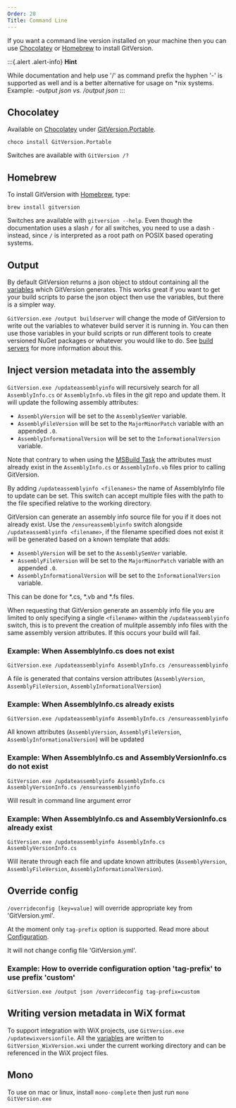```yaml
---
Order: 20
Title: Command Line
---
```


If you want a command line version installed on your machine then you can use
[Chocolatey](http://chocolatey.org) or [Homebrew](https://brew.sh/) to install
GitVersion.

:::{.alert .alert-info}
**Hint**

While documentation and help use '/' as command prefix the hyphen '-'
is supported as well and is a better alternative for usage on \*nix systems.
Example: *-output json vs. /output json*
:::

## Chocolatey

Available on [Chocolatey](http://chocolatey.org) under [GitVersion.Portable](http://chocolatey.org/packages/GitVersion.Portable).

```shell
choco install GitVersion.Portable
```

Switches are available with `GitVersion /?`

## Homebrew

To install GitVersion with [Homebrew](https://brew.sh/), type:

```shell
brew install gitversion
```

Switches are available with `gitversion --help`. Even though the documentation
uses a slash `/` for all switches, you need to use a dash `-` instead, since `/`
is interpreted as a root path on POSIX based operating systems.

## Output

By default GitVersion returns a json object to stdout containing all the
[variables](../more-info/variables) which GitVersion generates. This works
great if you want to get your build scripts to parse the json object then use
the variables, but there is a simpler way.

`GitVersion.exe /output buildserver` will change the mode of GitVersion to write
out the variables to whatever build server it is running in. You can then use
those variables in your build scripts or run different tools to create versioned
NuGet packages or whatever you would like to do. See [build servers](../build-server-support/build-server-support)
for more information about this.

## Inject version metadata into the assembly

`GitVersion.exe /updateassemblyinfo` will recursively search for all
`AssemblyInfo.cs` or `AssemblyInfo.vb` files in the git repo and update them.
It will update the following assembly attributes:

* `AssemblyVersion` will be set to the `AssemblySemVer` variable.
* `AssemblyFileVersion` will be set to the `MajorMinorPatch` variable with an
appended `.0`.
* `AssemblyInformationalVersion` will be set to the `InformationalVersion`
variable.

Note that contrary to when using the [MSBuild Task](msbuild-task) the
attributes must already exist in the `AssemblyInfo.cs` or `AssemblyInfo.vb`
files prior to calling GitVersion.

By adding `/updateassemblyinfo <filenames>` the name of AssemblyInfo file to
update can be set.  This switch can accept multiple files with the path to the
file specified relative to the working directory.

GitVersion can generate an assembly info source file for you if it does not
already exist.  Use the `/ensureassemblyinfo` switch alongside
`/updateassemblyinfo <filename>`, if the filename specified does not exist it
will be generated based on a known template that adds:

* `AssemblyVersion` will be set to the `AssemblySemVer` variable.
* `AssemblyFileVersion` will be set to the `MajorMinorPatch` variable with an
appended `.0`.
* `AssemblyInformationalVersion` will be set to the `InformationalVersion`
variable.

This can be done for *.cs, *.vb and *.fs files.

When requesting that GitVersion generate an assembly info file you are limited
to only specifying a single `<filename>` within the `/updateassemblyinfo`
switch, this is to prevent the creation of mulitple assembly info files with the
same assembly version attributes.  If this occurs your build will fail.

### Example: When AssemblyInfo.cs does not exist

`GitVersion.exe /updateassemblyinfo AssemblyInfo.cs /ensureassemblyinfo`

A file is generated that contains version attributes (`AssemblyVersion`,
`AssemblyFileVersion`, `AssemblyInformationalVersion`)

### Example: When AssemblyInfo.cs already exists

`GitVersion.exe /updateassemblyinfo AssemblyInfo.cs /ensureassemblyinfo`

All known attributes (`AssemblyVersion`, `AssemblyFileVersion`,
`AssemblyInformationalVersion`) will be updated

### Example: When AssemblyInfo.cs and AssemblyVersionInfo.cs do not exist

`GitVersion.exe /updateassemblyinfo AssemblyInfo.cs AssemblyVersionInfo.cs /ensureassemblyinfo`

Will result in command line argument error

### Example: When AssemblyInfo.cs and AssemblyVersionInfo.cs already exist

`GitVersion.exe /updateassemblyinfo AssemblyInfo.cs AssemblyVersionInfo.cs`

Will iterate through each file and update known attributes (`AssemblyVersion`,
`AssemblyFileVersion`, `AssemblyInformationalVersion`).

## Override config

`/overrideconfig [key=value]` will override appropriate key from 'GitVersion.yml'.

At the moment only `tag-prefix` option is supported. Read more about [Configuration](../configuration).

It will not change config file 'GitVersion.yml'.

### Example: How to override configuration option 'tag-prefix' to use prefix 'custom'

`GitVersion.exe /output json /overrideconfig tag-prefix=custom`

## Writing version metadata in WiX format

To support integration with WiX projects, use `GitVersion.exe /updatewixversionfile`.
All the [variables](../more-info/variables) are written to
`GitVersion_WixVersion.wxi` under the current working directory and can be
referenced in the WiX project files.

## Mono

To use on mac or linux, install `mono-complete` then just run `mono GitVersion.exe`
